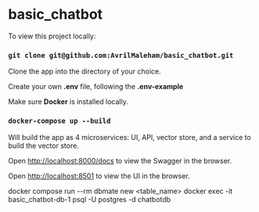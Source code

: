 # basic_chatbot

To view this project locally:

### `git clone git@github.com:AvrilMaleham/basic_chatbot.git`

Clone the app into the directory of your choice.

Create your own **.env** file, following the **.env-example**

Make sure **Docker** is installed locally.

### `docker-compose up --build`

Will build the app as 4 microservices: UI, API, vector store, and a service to build the vector store.

Open [http://localhost:8000/docs](http://localhost:8000/docs) to view the Swagger in the browser.

Open [http://localhost:8501](http://localhost:8501) to view the UI in the browser.

docker compose run --rm dbmate new <table_name>
docker exec -it basic_chatbot-db-1 psql -U postgres -d chatbotdb
